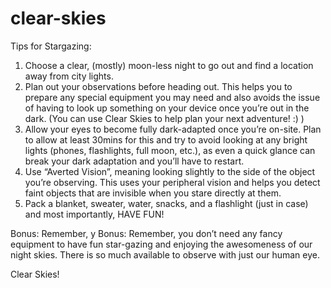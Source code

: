 # clear-skies

Tips for Stargazing: 
1. Choose a clear, (mostly) moon-less night to go out and find a location away from city lights.
2. Plan out your observations before heading out. This helps you to prepare any special equipment you may need and also avoids the issue of having to look up something on your device once you’re out in the dark. (You can use Clear Skies to help plan your next adventure! :) )
3. Allow your eyes to become fully dark-adapted once you’re on-site. Plan to allow at least 30mins for this and try to avoid looking at any bright lights (phones, flashlights, full moon, etc.), as even a quick glance can break your dark adaptation and you’ll have to restart.
4. Use “Averted Vision”, meaning looking slightly to the side of the object you’re observing. This uses your peripheral vision and helps you detect faint objects that are invisible when you stare directly at them. 
5. Pack a blanket, sweater, water, snacks, and a flashlight (just in case) and most importantly, HAVE FUN!

Bonus: Remember, y
Bonus: Remember, you don’t need any fancy equipment to have fun star-gazing and enjoying the awesomeness of our night skies. There is so much available to observe with just our human eye. 

Clear Skies!

